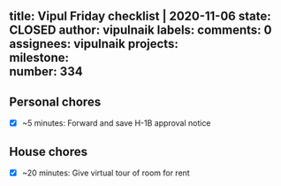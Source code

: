 title:	Vipul Friday checklist | 2020-11-06
state:	CLOSED
author:	vipulnaik
labels:	
comments:	0
assignees:	vipulnaik
projects:	
milestone:	
number:	334
--
## Personal chores

- [x] ~5 minutes: Forward and save H-1B approval notice

## House chores

- [x] ~20 minutes: Give virtual tour of room for rent
